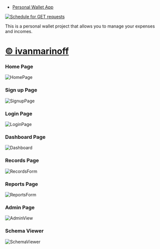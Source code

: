 - [Personal Wallet App](https://personal-wallet.onrender.com)

[![Schedule for GET requests](https://github.com/ivanmarinoff/Personal-Wallet/actions/workflows/python-package.yml/badge.svg)](https://github.com/ivanmarinoff/Personal-Wallet/actions/workflows/python-package.yml)


This is a personal wallet project that allows you to manage your expenses and incomes.


# [© ivanmarinoff](https://github.com/ivanmarinoff)


### Home Page 
![HomePage](https://github.com/ivanmarinoff/Personal-Wallet/assets/107050101/83449a74-155a-4b66-87f1-c8b7e67366e8)


### Sign up Page 
![SignupPage](https://github.com/ivanmarinoff/Personal-Wallet/assets/107050101/5ab423b3-782f-44b6-87b7-f6ba152f6c08)


### Login Page 
![LoginPage](https://github.com/ivanmarinoff/Personal-Wallet/assets/107050101/1ddbcaa3-9d9c-4b56-9178-1c8829f3b754)


### Dashboard Page 
![Dashboard](https://github.com/ivanmarinoff/Personal-Wallet/assets/107050101/982215fd-e449-4b0e-a028-bde12fa4b5b5)


### Records Page 
![RecordsForm](https://github.com/ivanmarinoff/Personal-Wallet/assets/107050101/dad839e2-93eb-4980-a589-10f7765c760a)


### Reports Page 
![ReportsForm](https://github.com/ivanmarinoff/Personal-Wallet/assets/107050101/e1dc843f-3884-440c-911e-3251cba15c74)


### Admin Page
![AdminView](https://github.com/ivanmarinoff/Personal-Wallet/assets/107050101/e099b4d3-ca1f-4dd6-be45-d29d593cdf96)

### Schema Viewer

![SchemaViewer](https://github.com/ivanmarinoff/Personal-Wallet/assets/107050101/cd367182-2567-4ec5-8878-58fdfcf0b037)
